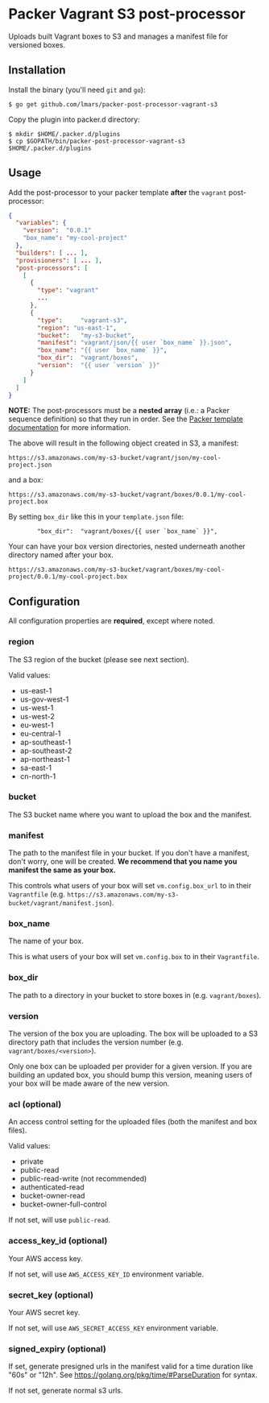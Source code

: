 Packer Vagrant S3 post-processor
================================

Uploads built Vagrant boxes to S3 and manages a manifest file for versioned boxes.

Installation
------------
Install the binary (you'll need ```git``` and ```go```):

```
$ go get github.com/lmars/packer-post-processor-vagrant-s3
```
Copy the plugin into packer.d directory:

```
$ mkdir $HOME/.packer.d/plugins
$ cp $GOPATH/bin/packer-post-processor-vagrant-s3 $HOME/.packer.d/plugins

```
Usage
-----

Add the post-processor to your packer template **after** the `vagrant` post-processor:

```json
{
  "variables": {
    "version":  "0.0.1"
    "box_name": "my-cool-project"
  },
  "builders": [ ... ],
  "provisioners": [ ... ],
  "post-processors": [
    [
      {
        "type": "vagrant"
        ...
      },
      {
        "type":     "vagrant-s3",
        "region": "us-east-1",
        "bucket":   "my-s3-bucket",
        "manifest": "vagrant/json/{{ user `box_name` }}.json",
        "box_name": "{{ user `box_name` }}",
        "box_dir":  "vagrant/boxes",
        "version":  "{{ user `version` }}"
      }
    ]
  ]
}
```
**NOTE:** The post-processors must be a **nested array** (i.e.: a Packer sequence definition) so that they run in order. See the [Packer template documentation](http://www.packer.io/docs/templates/post-processors.html) for more information.

The above will result in the following object created in S3, a manifest:

```
https://s3.amazonaws.com/my-s3-bucket/vagrant/json/my-cool-project.json
```

and a box:

```
https://s3.amazonaws.com/my-s3-bucket/vagrant/boxes/0.0.1/my-cool-project.box

```

By setting `box_dir` like this in your `template.json` file:

```
        "box_dir":  "vagrant/boxes/{{ user `box_name` }}",
```

Your can have your box version directories, nested underneath another directory named after your box.

```
https://s3.amazonaws.com/my-s3-bucket/vagrant/boxes/my-cool-project/0.0.1/my-cool-project.box

```

Configuration
-------------

All configuration properties are **required**, except where noted.
### region

The S3 region of the bucket (please see next section).

Valid values:

* us-east-1
* us-gov-west-1
* us-west-1
* us-west-2
* eu-west-1
* eu-central-1
* ap-southeast-1
* ap-southeast-2
* ap-northeast-1
* sa-east-1
* cn-north-1

### bucket

The S3 bucket name where you want to upload the box and the manifest.

### manifest

The path to the manifest file in your bucket. If you don't have a manifest, don't worry, one will be created.  **We recommend that you name you manifest the same as your box.**

This controls what users of your box will set `vm.config.box_url` to in their `Vagrantfile` (e.g. `https://s3.amazonaws.com/my-s3-bucket/vagrant/manifest.json`).

### box_name

The name of your box.

This is what users of your box will set `vm.config.box` to in their `Vagrantfile`.

### box_dir

The path to a directory in your bucket to store boxes in (e.g. `vagrant/boxes`).

### version

The version of the box you are uploading. The box will be uploaded to a S3 directory path that includes the version number (e.g. `vagrant/boxes/<version>`).

Only one box can be uploaded per provider for a given version. If you are building an updated box, you should bump this version, meaning users of your box will be made aware of the new version.

### acl (optional)

An access control setting for the uploaded files (both the manifest and box files).

Valid values:

* private
* public-read
* public-read-write (not recommended)
* authenticated-read
* bucket-owner-read
* bucket-owner-full-control

If not set, will use `public-read`.

### access_key_id (optional)

Your AWS access key.

If not set, will use `AWS_ACCESS_KEY_ID` environment variable.

### secret_key (optional)

Your AWS secret key.

If not set, will use `AWS_SECRET_ACCESS_KEY` environment variable.

### signed_expiry (optional)

If set, generate presigned urls in the manifest valid for a time duration like "60s" or "12h".
See https://golang.org/pkg/time/#ParseDuration for syntax.

If not set, generate normal s3 urls.
